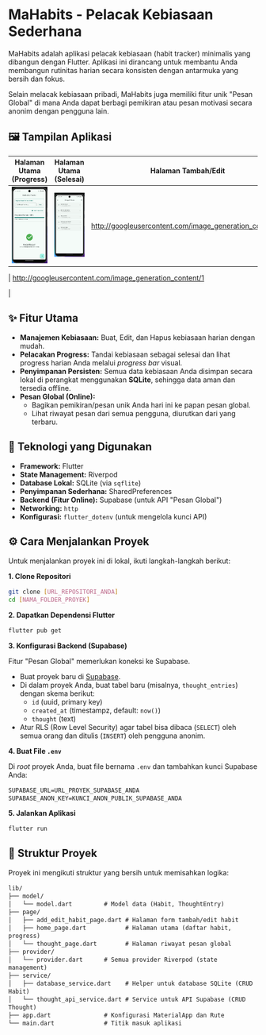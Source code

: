 # MaHabits - Pelacak Kebiasaan Sederhana

MaHabits adalah aplikasi pelacak kebiasaan (habit tracker) minimalis yang dibangun dengan Flutter. Aplikasi ini dirancang untuk membantu Anda membangun rutinitas harian secara konsisten dengan antarmuka yang bersih dan fokus.

Selain melacak kebiasaan pribadi, MaHabits juga memiliki fitur unik "Pesan Global" di mana Anda dapat berbagi pemikiran atau pesan motivasi secara anonim dengan pengguna lain.

## 🖼️ Tampilan Aplikasi

| Halaman Utama (Progress) | Halaman Utama (Selesai) | Halaman Tambah/Edit | Halaman Pesan Global |
| :---: | :---: | :---: | :---: |
| ![Halaman Utama (Progress)](https://github.com/FarellAlva/Image-Hosting/blob/main/Screenshot%202025-10-31%20132132.png) | ![Halaman Utama (Selesai)](https://github.com/FarellAlva/Image-Hosting/blob/main/Screenshot%202025-10-31%20132148.png) | http://googleusercontent.com/image_generation_content/0

 | http://googleusercontent.com/image_generation_content/1

 |

## ✨ Fitur Utama

* **Manajemen Kebiasaan:** Buat, Edit, dan Hapus kebiasaan harian dengan mudah.
* **Pelacakan Progress:** Tandai kebiasaan sebagai selesai dan lihat progress harian Anda melalui *progress bar* visual.
* **Penyimpanan Persisten:** Semua data kebiasaan Anda disimpan secara lokal di perangkat menggunakan **SQLite**, sehingga data aman dan tersedia offline.
* **Pesan Global (Online):**
    * Bagikan pemikiran/pesan unik Anda hari ini ke papan pesan global.
    * Lihat riwayat pesan dari semua pengguna, diurutkan dari yang terbaru.


## 🚀 Teknologi yang Digunakan

* **Framework:** Flutter
* **State Management:** Riverpod
* **Database Lokal:** SQLite (via `sqflite`)
* **Penyimpanan Sederhana:** SharedPreferences
* **Backend (Fitur Online):** Supabase (untuk API "Pesan Global")
* **Networking:** `http`
* **Konfigurasi:** `flutter_dotenv` (untuk mengelola kunci API)

## ⚙️ Cara Menjalankan Proyek

Untuk menjalankan proyek ini di lokal, ikuti langkah-langkah berikut:

**1. Clone Repositori**
```bash
git clone [URL_REPOSITORI_ANDA]
cd [NAMA_FOLDER_PROYEK]
```

**2. Dapatkan Dependensi Flutter**
```bash
flutter pub get
```

**3. Konfigurasi Backend (Supabase)**

Fitur "Pesan Global" memerlukan koneksi ke Supabase.

* Buat proyek baru di [Supabase](https://supabase.com/).
* Di dalam proyek Anda, buat tabel baru (misalnya, `thought_entries`) dengan skema berikut:
    * `id` (uuid, primary key)
    * `created_at` (timestampz, default: `now()`)
    * `thought` (text)
* Atur RLS (Row Level Security) agar tabel bisa dibaca (`SELECT`) oleh semua orang dan ditulis (`INSERT`) oleh pengguna anonim.

**4. Buat File `.env`**

Di *root* proyek Anda, buat file bernama `.env` dan tambahkan kunci Supabase Anda:

```
SUPABASE_URL=URL_PROYEK_SUPABASE_ANDA
SUPABASE_ANON_KEY=KUNCI_ANON_PUBLIK_SUPABASE_ANDA
```

**5. Jalankan Aplikasi**
```bash
flutter run
```

## 📂 Struktur Proyek

Proyek ini mengikuti struktur yang bersih untuk memisahkan logika:

```
lib/
├── model/
│   └── model.dart         # Model data (Habit, ThoughtEntry)
├── page/
│   ├── add_edit_habit_page.dart # Halaman form tambah/edit habit
│   ├── home_page.dart           # Halaman utama (daftar habit, progress)
│   └── thought_page.dart        # Halaman riwayat pesan global
├── provider/
│   └── provider.dart      # Semua provider Riverpod (state management)
├── service/
│   ├── database_service.dart    # Helper untuk database SQLite (CRUD Habit)
│   └── thought_api_service.dart # Service untuk API Supabase (CRUD Thought)
├── app.dart               # Konfigurasi MaterialApp dan Rute
└── main.dart              # Titik masuk aplikasi
```